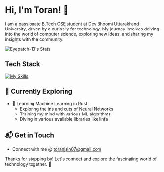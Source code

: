 # Hi, I'm Toran! 👋

I am a passionate B.Tech CSE student at Dev Bhoomi Uttarakhand University, driven by a curiosity for technology. My journey involves delving into the world of computer science, exploring new ideas, and sharing my insights with the community.

![Eyepatch-13's Stats](https://github-readme-stats.vercel.app/api?username=Eyepatch-13&theme=vue-dark&show_icons=true&hide_border=true&count_private=true)

## Tech Stack
[![My Skills](https://skillicons.dev/icons?i=rust,py,linux,aws,gcp)](https://skillicons.dev)

## 🌱 Currently Exploring

- 🚀 Learning Machine Learning in Rust
  - Exploring the ins and outs of Neural Networks
  - Training my mind with various ML algorithms
  - Diving in various available libraries like linfa

## 📬 Get in Touch

- Connect with me @ toranjain07@gmail.com


Thanks for stopping by! Let's connect and explore the fascinating world of technology together. 🚀



<!--

Here are some ideas to get you started:

- 🔭 I’m currently working on ...
- 🌱 I’m currently learning ...
- 👯 I’m looking to collaborate on ...
- 🤔 I’m looking for help with ...
- 💬 Ask me about ...
- 📫 How to reach me: ...
- 😄 Pronouns: ...
- ⚡ Fun fact: ...
-->


